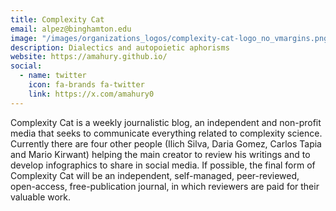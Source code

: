 ```yaml
---
title: Complexity Cat
email: alpez@binghamton.edu
image: "/images/organizations_logos/complexity-cat-logo_no_vmargins.png"
description: Dialectics and autopoietic aphorisms
website: https://amahury.github.io/
social:
  - name: twitter
    icon: fa-brands fa-twitter
    link: https://x.com/amahury0
---
```

Complexity Cat is a weekly journalistic blog, an independent and non-profit media that seeks to communicate everything related to complexity science. Currently there are four other people (Ilich Silva, Daria Gomez, Carlos Tapia and Mario Kirwant) helping the main creator to review his writings and to develop infographics to share in social media. If possible, the final form of Complexity Cat will be an independent, self-managed, peer-reviewed, open-access, free-publication journal, in which reviewers are paid for their valuable work.
